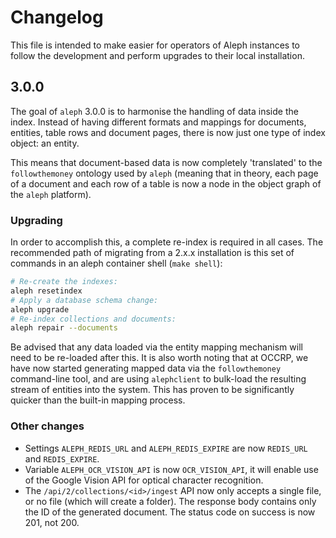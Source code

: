 # Changelog

This file is intended to make easier for operators of Aleph instances to follow
the development and perform upgrades to their local installation.

## 3.0.0

The goal of `aleph` 3.0.0 is to harmonise the handling of data inside the index.
Instead of having different formats and mappings for documents, entities, table
rows and document pages, there is now just one type of index object: an entity.

This means that document-based data is now completely 'translated' to the
`followthemoney` ontology used by `aleph` (meaning that in theory, each page of
a document and each row of a table is now a node in the object graph of the
`aleph` platform).

### Upgrading

In order to accomplish this, a complete re-index is required in all cases. The
recommended path of migrating from a 2.x.x installation is this set of commands
in an aleph container shell (`make shell`):

```bash
# Re-create the indexes:
aleph resetindex
# Apply a database schema change:
aleph upgrade
# Re-index collections and documents:
aleph repair --documents
```

Be advised that any data loaded via the entity mapping mechanism will need to
be re-loaded after this. It is also worth noting that at OCCRP, we have now
started generating mapped data via the `followthemoney` command-line tool, and
are using `alephclient` to bulk-load the resulting stream of entities into the
system. This has proven to be significantly quicker than the built-in mapping
process.

### Other changes

* Settings `ALEPH_REDIS_URL` and `ALEPH_REDIS_EXPIRE` are now `REDIS_URL` and
  `REDIS_EXPIRE`.
* Variable `ALEPH_OCR_VISION_API` is now `OCR_VISION_API`, it will enable use of
  the Google Vision API for optical character recognition.
* The `/api/2/collections/<id>/ingest` API now only accepts a single file, or
  no file (which will create a folder). The response body contains only the ID
  of the generated document. The status code on success is now 201, not 200.
